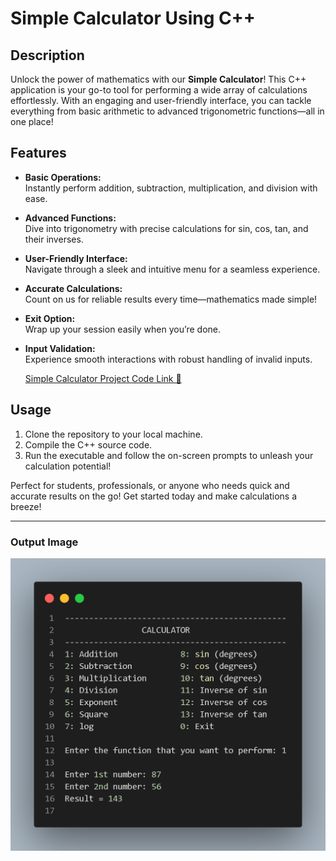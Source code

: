 # Simple Calculator Using C++

## Description

Unlock the power of mathematics with our **Simple Calculator**! This C++ application is your go-to tool for performing a wide array of calculations effortlessly. With an engaging and user-friendly interface, you can tackle everything from basic arithmetic to advanced trigonometric functions—all in one place!

## Features

- **Basic Operations:**  
  Instantly perform addition, subtraction, multiplication, and division with ease.

- **Advanced Functions:**  
  Dive into trigonometry with precise calculations for sin, cos, tan, and their inverses.

- **User-Friendly Interface:**  
  Navigate through a sleek and intuitive menu for a seamless experience.

- **Accurate Calculations:**  
  Count on us for reliable results every time—mathematics made simple!

- **Exit Option:**  
  Wrap up your session easily when you’re done.

- **Input Validation:**  
  Experience smooth interactions with robust handling of invalid inputs.

  [Simple Calculator Project Code  Link 🔗 ](https://github.com/programmingpioneer/Simple-Calculator-Project-Using-C-/tree/30066ae7622c394e4fd2404a204d4af03d1a7578/Simple%20calculator%20Projrct%20Using%20C%2B%2B)

## Usage

1. Clone the repository to your local machine.
2. Compile the C++ source code.
3. Run the executable and follow the on-screen prompts to unleash your calculation potential!

Perfect for students, professionals, or anyone who needs quick and accurate results on the go! Get started today and make calculations a breeze!
<hr>

### Output Image
<img src="https://github.com/programmingpioneer/Simple-Calculator-Project-Using-C-/blob/30066ae7622c394e4fd2404a204d4af03d1a7578/Simple%20calculator%20Projrct%20Using%20C%2B%2B/Output%20Pic.png" />
